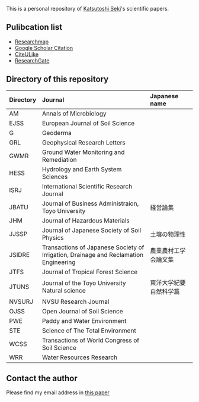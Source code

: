 This is a personal repository of [Katsutoshi Seki](http://www2.toyo.ac.jp/~seki_k/en/)'s scientific papers.

## Pulibcation list
- [Researchmap](http://researchmap.jp/sekik/)
- [Google Scholar Citation](http://scholar.google.com/citations?user=Gs_ABawAAAAJ)
- [CiteULike](http://scholar.google.com/citations?user=Gs_ABawAAAAJ)
- [ResearchGate](http://www.researchgate.net/profile/Katsutoshi_Seki/)

## Directory of this repository

| Directory | Journal | Japanese name |
|:--|:--|:--|
| AM | Annals of Microbiology | |
| EJSS | European Journal of Soil Science | |
| G | Geoderma | |
| GRL | Geophysical Research Letters | |
| GWMR | Ground Water Monitoring and Remediation | |
| HESS | Hydrology and Earth System Sciences | |
| ISRJ | International Scientific Research Journal | |
| JBATU | Journal of Business Administraion, Toyo University | 経営論集 |
| JHM | Journal of Hazardous Materials | |
| JJSSP | Journal of Japanese Society of Soil Physics | 土壌の物理性 |
| JSIDRE | Transactions of Japanese Society of Irrigation, Drainage and Reclamation Engineering | 農業農村工学会論文集 |
| JTFS | Journal of Tropical Forest Science | |
| JTUNS | Journal of the Toyo University Natural science | 東洋大学紀要自然科学篇 |
| NVSURJ | NVSU Research Journal | |
| OJSS | Open Journal of Soil Science | |
| PWE | Paddy and Water Environment | |
| STE | Science of The Total Environment | |
| WCSS | Transactions of World Congress of Soil Science | |
| WRR | Water Resources Research | |

## Contact the author
Please find my email address in [this paper](http://dx.doi.org/10.1016/j.geoderma.2015.02.013)
